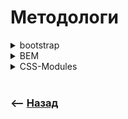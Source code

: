 # Методологи

<details>
<summary> bootstrap</summary>

![illustration](https://raw.githubusercontent.com/webster6667/documentation/master/documentation-data/illustrations/dd-up.svg)

пачка нарезаных классов, из которых можно собрать сетку и общий стиль, запачкав весь html классами

![illustration](https://raw.githubusercontent.com/webster6667/documentation/master/documentation-data/illustrations/dd-down.svg)

</details>

<details>
<summary> BEM</summary>

![illustration](https://raw.githubusercontent.com/webster6667/documentation/master/documentation-data/illustrations/dd-up.svg)

Методология яндекса, позволяющая делить стили по их предназначению  

🎯 Блок   
&emsp;&emsp 👆 Родитель/Контейнер  
  
🎯 Элемент      
&emsp;&emsp 👆 Сущность блока    
  
🎯 Модификатор      
&emsp;&emsp 👆 Класс влияющий на окраску элемента или блока    
  
Название каждого класса склеивается вместе, образуя уникальное имя, которое почти исключет конфликты   

![illustration](https://raw.githubusercontent.com/webster6667/documentation/master/documentation-data/illustrations/dd-down.svg)

</details>

<details>
<summary> CSS-Modules</summary>

![illustration](https://raw.githubusercontent.com/webster6667/documentation/master/documentation-data/illustrations/dd-up.svg)

Полностью исключает конфликты, в микрофронтендах, где очень много сущностей, которые всетаки могут пересечся названиями    

![illustration](https://raw.githubusercontent.com/webster6667/documentation/master/documentation-data/illustrations/dd-down.svg)

</details>

<br>

### ⟵ **<a href="../../readme.md">Назад</a>**